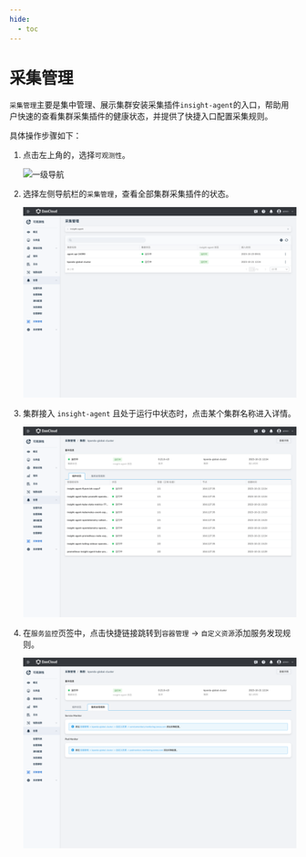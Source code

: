 ```yaml
---
hide:
  - toc
---
```


# 采集管理

`采集管理`主要是集中管理、展示集群安装采集插件`insight-agent`的入口，帮助用户快速的查看集群采集插件的健康状态，并提供了快捷入口配置采集规则。

具体操作步骤如下：

1. 点击左上角的，选择`可观测性`。

    ![一级导航](https://docs.daocloud.io/daocloud-docs-images/docs/insight/images/collectmanage01.png)

2. 选择左侧导航栏的`采集管理`，查看全部集群采集插件的状态。

    ![集群列表](../../images/collect00.png)

3. 集群接入 `insight-agent` 且处于运行中状态时，点击某个集群名称进入详情。

    ![集群列表](../../images/collect01.png)

4. 在`服务监控`页签中，点击快捷链接跳转到`容器管理` -> `自定义资源`添加服务发现规则。

    ![集群列表](../../images/collect02.png)
